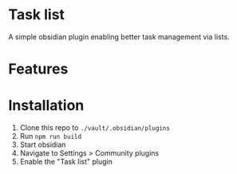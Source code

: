 # Task list

A simple obsidian plugin enabling better task management via lists.

# Features

# Installation

1. Clone this repo to `./vault/.obsidian/plugins`
1. Run `npm run build`
1. Start obsidian
1. Navigate to Settings > Community plugins
1. Enable the "Task list" plugin
